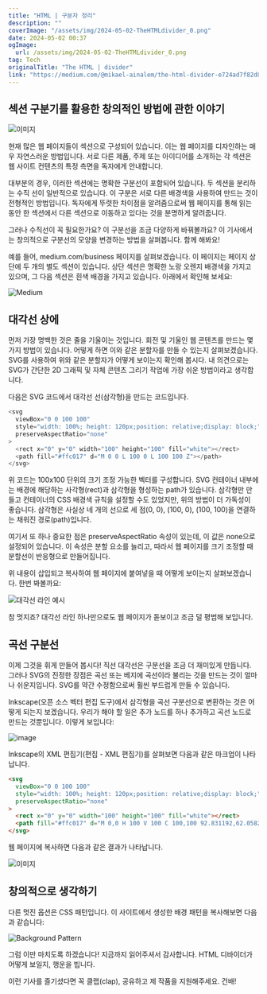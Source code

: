```yaml
---
title: "HTML | 구분자 정리"
description: ""
coverImage: "/assets/img/2024-05-02-TheHTMLdivider_0.png"
date: 2024-05-02 00:37
ogImage: 
  url: /assets/img/2024-05-02-TheHTMLdivider_0.png
tag: Tech
originalTitle: "The HTML | divider"
link: "https://medium.com/@mikael-ainalem/the-html-divider-e724ad7f82d8"
---
```



## 섹션 구분기를 활용한 창의적인 방법에 관한 이야기

![이미지](/assets/img/2024-05-02-TheHTMLdivider_0.png)

현재 많은 웹 페이지들이 섹션으로 구성되어 있습니다. 이는 웹 페이지를 디자인하는 매우 자연스러운 방법입니다. 서로 다른 제품, 주제 또는 아이디어를 소개하는 각 섹션은 웹 사이트 컨텐츠의 특정 측면을 독자에게 안내합니다.

대부분의 경우, 이러한 섹션에는 명확한 구분선이 포함되어 있습니다. 두 섹션을 분리하는 수직 선이 일반적으로 있습니다. 이 구분은 서로 다른 배경색을 사용하여 만드는 것이 전형적인 방법입니다. 독자에게 뚜렷한 차이점을 알려줌으로써 웹 페이지를 통해 읽는 동안 한 섹션에서 다른 섹션으로 이동하고 있다는 것을 분명하게 알려줍니다.

<div class="content-ad"></div>

그러나 수직선이 꼭 필요한가요? 이 구분선을 조금 다양하게 바꿔볼까요? 이 기사에서는 창의적으로 구분선의 모양을 변경하는 방법을 살펴봅니다. 함께 해봐요!

예를 들어, medium.com/business 페이지를 살펴보겠습니다. 이 페이지는 페이지 상단에 두 개의 별도 섹션이 있습니다. 상단 섹션은 명확한 노랑 오렌지 배경색을 가지고 있으며, 그 다음 섹션은 흰색 배경을 가지고 있습니다. 아래에서 확인해 보세요:

![Medium](https://miro.medium.com/v2/resize:fit:1000/1*Nr3WmUVmPTnJ7TlWxS_Ejw.gif)

## 대각선 상에

<div class="content-ad"></div>

먼저 가장 명백한 것은 줄을 기울이는 것입니다. 회전 및 기울인 웹 콘텐츠를 만드는 몇 가지 방법이 있습니다. 어떻게 하면 이와 같은 분할자를 만들 수 있는지 살펴보겠습니다. SVG를 사용하여 위와 같은 분할자가 어떻게 보이는지 확인해 봅시다. 내 의견으로는 SVG가 간단한 2D 그래픽 및 자체 콘텐츠 그리기 작업에 가장 쉬운 방법이라고 생각합니다.

다음은 SVG 코드에서 대각선 선(삼각형)을 만드는 코드입니다.

```js
<svg
  viewBox="0 0 100 100"
  style="width: 100%; height: 120px;position: relative;display: block;"
  preserveAspectRatio="none"
>
  <rect x="0" y="0" width="100" height="100" fill="white"></rect>
  <path fill="#ffc017" d="M 0 0 L 100 0 L 100 100 Z"></path>
</svg>
```

위 코드는 100x100 단위의 크기 조정 가능한 벡터를 구성합니다. SVG 컨테이너 내부에는 배경에 해당하는 사각형(rect)과 삼각형을 형성하는 path가 있습니다. 삼각형만 만들고 컨테이너의 CSS 배경색 규칙을 설정할 수도 있었지만, 위의 방법이 더 가독성이 좋습니다. 삼각형은 사실상 네 개의 선으로 세 점(0, 0), (100, 0), (100, 100)을 연결하는 채워진 경로(path)입니다.

<div class="content-ad"></div>

여기서 또 하나 중요한 점은 preserveAspectRatio 속성이 있는데, 이 값은 none으로 설정되어 있습니다. 이 속성은 분할 요소를 늘리고, 따라서 웹 페이지를 크기 조정할 때 분할선이 반응형으로 만들어집니다.

위 내용이 삽입되고 복사하여 웹 페이지에 붙여넣을 때 어떻게 보이는지 살펴보겠습니다. 한번 봐볼까요:

![대각선 라인 예시](https://miro.medium.com/v2/resize:fit:920/1*ySxzc9-j0F-F6BE7P0rr7g.gif)

참 멋지죠? 대각선 라인 하나만으로도 웹 페이지가 돋보이고 조금 덜 평범해 보입니다.

<div class="content-ad"></div>

## 곡선 구분선

이제 그것을 휘게 만들어 봅시다! 직선 대각선은 구분선을 조금 더 재미있게 만듭니다. 그러나 SVG의 진정한 장점은 곡선 또는 베지에 곡선이라 불리는 것을 만드는 것이 얼마나 쉬운지입니다. SVG를 약간 수정함으로써 훨씬 부드럽게 만들 수 있습니다.

Inkscape(오픈 소스 벡터 편집 도구)에서 삼각형을 곡선 구분선으로 변환하는 것은 어떻게 되는지 보겠습니다. 우리가 해야 할 일은 추가 노드를 하나 추가하고 곡선 노드로 만드는 것뿐입니다. 이렇게 보입니다:

![image](https://miro.medium.com/v2/resize:fit:920/1*uvW3JsTN9zd-WUlOgrb7CA.gif)

<div class="content-ad"></div>

Inkscape의 XML 편집기(편집 - XML 편집기)를 살펴보면 다음과 같은 마크업이 나타납니다.

```html
<svg
  viewBox="0 0 100 100"
  style="width: 100%; height: 120px;position: relative;display: block;"
  preserveAspectRatio="none"
>
  <rect x="0" y="0" width="100" height="100" fill="white"></rect>
  <path fill="#ffc017" d="M 0,0 H 100 V 100 C 100,100 92.831192,62.058256 65,35 37.168808,7.941744 0,0 0,0 Z"></path>
</svg>
```

웹 페이지에 복사하면 다음과 같은 결과가 나타납니다.

![이미지](https://miro.medium.com/v2/resize:fit:1000/1*XKSRA8gwMwCtptNrmNMfxw.gif)

<div class="content-ad"></div>

## 창의적으로 생각하기

다른 멋진 옵션은 CSS 패턴입니다. 이 사이트에서 생성한 배경 패턴을 복사해보면 다음과 같습니다:

![Background Pattern](https://miro.medium.com/v2/resize:fit:1000/1*ZXrSvHFVjU-d0PjeNc6TsA.gif)

그럼 이만 마치도록 하겠습니다! 지금까지 읽어주셔서 감사합니다. HTML 디바이더가 어떻게 보일지, 행운을 빕니다.

<div class="content-ad"></div>

이런 기사를 즐기셨다면 꼭 클랩(clap), 공유하고 제 작품을 지원해주세요. 건배!